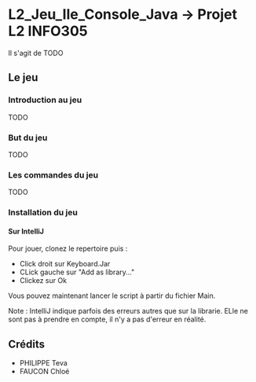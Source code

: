 # L2_Jeu_Ile_Console_Java -> Projet L2 INFO305
Il s'agit de TODO

## Le jeu

### Introduction au jeu
TODO


### But du jeu

TODO

### Les commandes du jeu

TODO

### Installation du jeu
#### Sur IntelliJ
Pour jouer, clonez le repertoire puis :
- Click droit sur Keyboard.Jar
- CLick gauche sur "Add as library..."
- Clickez sur Ok

Vous pouvez maintenant lancer le script à partir du fichier Main.

Note : IntelliJ indique parfois des erreurs autres que sur la librarie. ELle ne sont pas à prendre en compte, il n'y a pas d'erreur en réalité.

## Crédits
- PHILIPPE Teva
- FAUCON Chloé
